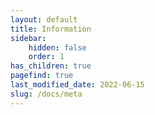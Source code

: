 ```yaml
---
layout: default
title: Information
sidebar:
    hidden: false
    order: 1
has_children: true
pagefind: true
last_modified_date: 2022-06-15
slug: /docs/meta
---
```


